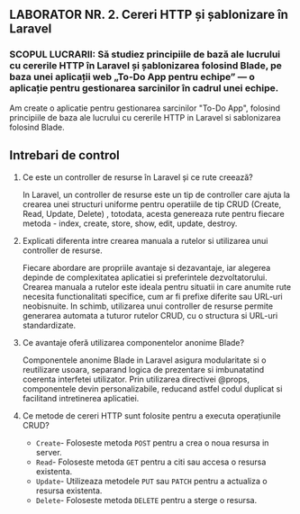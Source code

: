 ## LABORATOR NR. 2. Cereri HTTP și șablonizare în Laravel
### SCOPUL LUCRARII: Să studiez principiile de bază ale lucrului cu cererile HTTP în Laravel și șablonizarea folosind Blade, pe baza unei aplicații web „To-Do App pentru echipe” — o aplicație pentru gestionarea sarcinilor în cadrul unei echipe.

Am create o aplicatie pentru gestionarea sarcinilor "To-Do App", folosind principiile de baza ale lucrului cu cererile HTTP in Laravel si sablonizarea folosind Blade.

## Intrebari de control

1. Ce este un controller de resurse în Laravel și ce rute creează?

    In Laravel, un controller de resurse este un tip de controller care ajuta la crearea unei structuri uniforme pentru operatiile de tip CRUD (Create, Read, Update, Delete) , totodata, acesta genereaza rute pentru fiecare metoda - index, create, store, show, edit, update, destroy.

2. Explicati diferenta intre crearea manuala a rutelor si utilizarea unui controller de resurse.

   Fiecare abordare are propriile avantaje si dezavantaje, iar alegerea depinde de complexitatea aplicatiei si preferintele dezvoltatorului. Crearea manuala a rutelor este ideala pentru situatii in care anumite rute necesita functionalitati specifice, cum ar fi prefixe diferite sau URL-uri neobisnuite. In schimb, utilizarea unui controller de resurse permite generarea automata a tuturor rutelor CRUD, cu o structura si URL-uri standardizate.

3. Ce avantaje oferă utilizarea componentelor anonime Blade?

   Componentele anonime Blade in Laravel asigura modularitate si o reutilizare usoara, separand logica de prezentare si imbunatatind coerenta interfetei utilizator. Prin utilizarea directivei @props, componentele devin personalizabile, reducand astfel codul duplicat si facilitand intretinerea aplicatiei.

4. Ce metode de cereri HTTP sunt folosite pentru a executa operațiunile CRUD?

   -  `Create`- Foloseste metoda `POST` pentru a crea o noua resursa in server.
   -  `Read`- Foloseste metoda `GET` pentru a citi sau accesa o resursa existenta.
   -  `Update`- Utilizeaza metodele `PUT` sau `PATCH` pentru a actualiza o resursa existenta.
   -  `Delete`- Foloseste metoda `DELETE` pentru a sterge o resursa.
